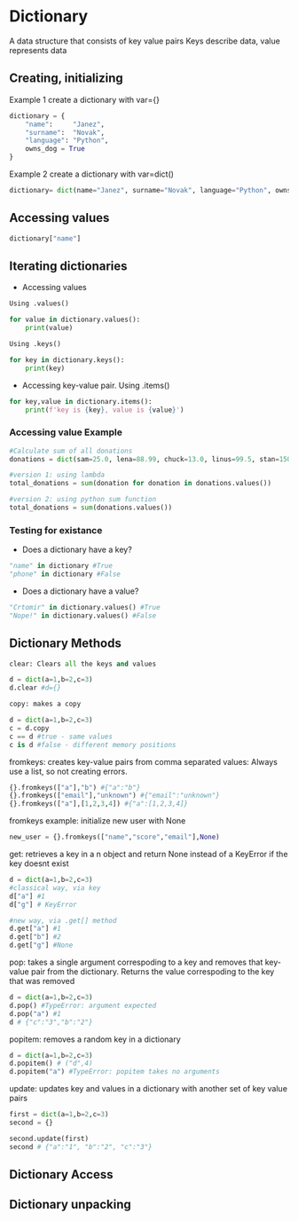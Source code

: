 # Dictionary
A data structure that consists of key value pairs
Keys describe data, value represents data

## Creating, initializing
Example 1 create a dictionary with var={}
```python
dictionary = {
    "name":     "Janez",
    "surname":  "Novak",
    "language": "Python",
    owns_dog = True
}
```

Example 2 create a dictionary with var=dict()
```python
dictionary= dict(name="Janez", surname="Novak", language="Python", owns_dog=True)
```

## Accessing values
```python
dictionary["name"]
```

## Iterating dictionaries

- Accessing values
```python
Using .values()

for value in dictionary.values():
    print(value)
```

```python
Using .keys()

for key in dictionary.keys():
    print(key)
```

- Accessing key-value pair. Using .items()
```python
for key,value in dictionary.items():
    print(f'key is {key}, value is {value}')
```

### Accessing value Example
```python
#Calculate sum of all donations
donations = dict(sam=25.0, lena=88.99, chuck=13.0, linus=99.5, stan=150.0, lisa=50.25, harrison=10.0)

#version 1: using lambda
total_donations = sum(donation for donation in donations.values())

#version 2: using python sum function
total_donations = sum(donations.values())
```

### Testing for existance

- Does a dictionary have a key?
```python
"name" in dictionary #True
"phone" in dictionary #False
```

- Does a dictionary have a value?
```python
"Crtomir" in dictionary.values() #True
"Nope!" in dictionary.values() #False
```
## Dictionary Methods
```python
clear: Clears all the keys and values

d = dict(a=1,b=2,c=3)
d.clear #d={}
```
```python
copy: makes a copy

d = dict(a=1,b=2,c=3)
c = d.copy
c == d #true - same values
c is d #false - different memory positions
```

fromkeys: creates key-value pairs from comma separated values:
Always use a list, so not creating errors.
```python
{}.fromkeys(["a"],"b") #{"a":"b"}
{}.fromkeys(["email"],"unknown") #{"email":"unknown"}
{}.fromkeys(["a"],[1,2,3,4]) #{"a":[1,2,3,4]}
```

fromkeys example: initialize new user with None
```python
new_user = {}.fromkeys(["name","score","email"],None)
```

get: retrieves a key in a n object and return None instead of a KeyError
if the key doesnt exist
```python
d = dict(a=1,b=2,c=3)
#classical way, via key
d["a"] #1
d["g"] # KeyError

#new way, via .get[] method
d.get["a"] #1
d.get["b"] #2
d.get["g"] #None
```

pop:
takes a single argument correspoding to a key and removes that key-value pair from the dictionary. Returns the value correspoding to the key that was removed
```python
d = dict(a=1,b=2,c=3)
d.pop() #TypeError: argument expected
d.pop("a") #1
d # {"c":"3","b":"2"}
```

popitem:
removes a random key in a dictionary
```python
d = dict(a=1,b=2,c=3)
d.popitem() # ("d",4)
d.popitem("a") #TypeError: popitem takes no arguments
```

update:
updates key and values in a dictionary with another set of key value pairs
```python
first = dict(a=1,b=2,c=3)
second = {}

second.update(first)
second # {"a":"1", "b":"2", "c":"3"}
```

## Dictionary Access

## Dictionary unpacking